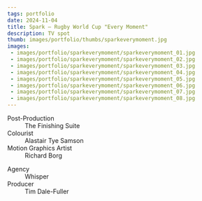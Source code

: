 ```yaml
---
tags: portfolio
date: 2024-11-04
title: Spark — Rugby World Cup "Every Moment"
description: TV spot
thumb: images/portfolio/thumbs/sparkeverymoment.jpg
images:
 - images/portfolio/sparkeverymoment/sparkeverymoment_01.jpg
 - images/portfolio/sparkeverymoment/sparkeverymoment_02.jpg
 - images/portfolio/sparkeverymoment/sparkeverymoment_03.jpg
 - images/portfolio/sparkeverymoment/sparkeverymoment_04.jpg
 - images/portfolio/sparkeverymoment/sparkeverymoment_05.jpg
 - images/portfolio/sparkeverymoment/sparkeverymoment_06.jpg
 - images/portfolio/sparkeverymoment/sparkeverymoment_07.jpg
 - images/portfolio/sparkeverymoment/sparkeverymoment_08.jpg
---
```


<dl>
  <dt>Post-Production</dt>
  <dd>The Finishing Suite</dd>

  <dt>Colourist</dt>
  <dd>Alastair Tye Samson</dd>

  <dt>Motion Graphics Artist</dt>
  <dd>Richard Borg</dd>
</dl>

<dl>
  <dt>Agency</dt>
  <dd>Whisper</dd>

  <dt>Producer</dt>
  <dd>Tim Dale-Fuller</dd>
</dl>
 
